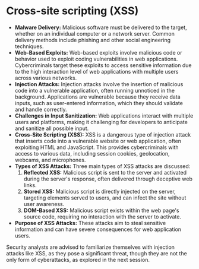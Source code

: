# Cross-site scripting (XSS)

- **Malware Delivery:** Malicious software must be delivered to the target, whether on an individual computer or a network server. Common delivery methods include phishing and other social engineering techniques.
- **Web-Based Exploits:** Web-based exploits involve malicious code or behavior used to exploit coding vulnerabilities in web applications. Cybercriminals target these exploits to access sensitive information due to the high interaction level of web applications with multiple users across various networks.
- **Injection Attacks:** Injection attacks involve the insertion of malicious code into a vulnerable application, often running unnoticed in the background. Applications are vulnerable because they receive data inputs, such as user-entered information, which they should validate and handle correctly.
- **Challenges in Input Sanitization:** Web applications interact with multiple users and platforms, making it challenging for developers to anticipate and sanitize all possible input.
- **Cross-Site Scripting (XSS):** XSS is a dangerous type of injection attack that inserts code into a vulnerable website or web application, often exploiting HTML and JavaScript. This provides cybercriminals with access to various data, including session cookies, geolocation, webcams, and microphones.
- **Types of XSS Attacks:** Three main types of XSS attacks are discussed:
	1. **Reflected XSS:** Malicious script is sent to the server and activated during the server's response, often delivered through deceptive web links.
	2. **Stored XSS:** Malicious script is directly injected on the server, targeting elements served to users, and can infect the site without user awareness.
	3. **DOM-Based XSS:** Malicious script exists within the web page's source code, requiring no interaction with the server to activate.
- **Purpose of XSS Attacks:** These attacks aim to steal sensitive information and can have severe consequences for web application users.

Security analysts are advised to familiarize themselves with injection attacks like XSS, as they pose a significant threat, though they are not the only form of cyberattacks, as explored in the next session.